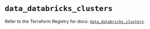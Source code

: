 # `data_databricks_clusters`

Refer to the Terraform Registry for docs: [`data_databricks_clusters`](https://registry.terraform.io/providers/databricks/databricks/1.55.0/docs/data-sources/clusters).
